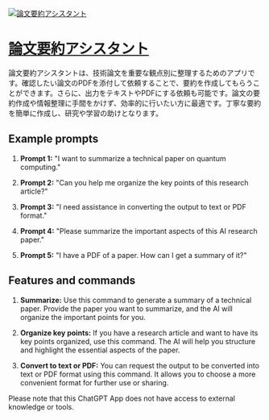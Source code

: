 [![論文要約アシスタント](https://files.oaiusercontent.com/file-DwNcb4WBFwIEVlnINduFWsw1?se=2123-10-17T03%3A45%3A51Z&sp=r&sv=2021-08-06&sr=b&rscc=max-age%3D31536000%2C%20immutable&rscd=attachment%3B%20filename%3D4ab8e850-0c52-4e82-b5cd-8f7ce9042052.png&sig=H0nu41%2BYqmcNS8d/Ru46d5MDSs45Zyyh03NhMg/eIhI%3D)](https://chat.openai.com/g/g-1zUs5cTBa-lun-wen-yao-yue-asisutanto)

# [論文要約アシスタント](https://chat.openai.com/g/g-1zUs5cTBa-lun-wen-yao-yue-asisutanto)

論文要約アシスタントは、技術論文を重要な観点別に整理するためのアプリです。確認したい論文のPDFを添付して依頼することで、要約を作成してもらうことができます。さらに、出力をテキストやPDFにする依頼も可能です。論文の要約作成や情報整理に手間をかけず、効率的に行いたい方に最適です。丁寧な要約を簡単に作成し、研究や学習の助けとなります。

## Example prompts

1. **Prompt 1:** "I want to summarize a technical paper on quantum computing."

2. **Prompt 2:** "Can you help me organize the key points of this research article?"

3. **Prompt 3:** "I need assistance in converting the output to text or PDF format."

4. **Prompt 4:** "Please summarize the important aspects of this AI research paper."

5. **Prompt 5:** "I have a PDF of a paper. How can I get a summary of it?"

## Features and commands

1. **Summarize:** Use this command to generate a summary of a technical paper. Provide the paper you want to summarize, and the AI will organize the important points for you.

2. **Organize key points:** If you have a research article and want to have its key points organized, use this command. The AI will help you structure and highlight the essential aspects of the paper.

3. **Convert to text or PDF:** You can request the output to be converted into text or PDF format using this command. It allows you to choose a more convenient format for further use or sharing.

Please note that this ChatGPT App does not have access to external knowledge or tools.